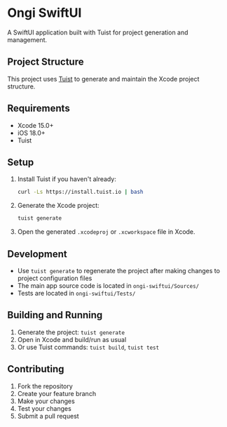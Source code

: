 # Ongi SwiftUI

A SwiftUI application built with Tuist for project generation and management.

## Project Structure

This project uses [Tuist](https://tuist.io/) to generate and maintain the Xcode project structure.

## Requirements

- Xcode 15.0+
- iOS 18.0+
- Tuist

## Setup

1. Install Tuist if you haven't already:

   ```bash
   curl -Ls https://install.tuist.io | bash
   ```

2. Generate the Xcode project:

   ```bash
   tuist generate
   ```

3. Open the generated `.xcodeproj` or `.xcworkspace` file in Xcode.

## Development

- Use `tuist generate` to regenerate the project after making changes to project configuration files
- The main app source code is located in `ongi-swiftui/Sources/`
- Tests are located in `ongi-swiftui/Tests/`

## Building and Running

1. Generate the project: `tuist generate`
2. Open in Xcode and build/run as usual
3. Or use Tuist commands: `tuist build`, `tuist test`

## Contributing

1. Fork the repository
2. Create your feature branch
3. Make your changes
4. Test your changes
5. Submit a pull request
